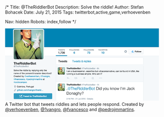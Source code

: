 /*
Title: @TheRiddlerBot
Description: Solve the riddle!
Author: Stefan Bohacek
Date: July 21, 2015
Tags: twitterbot,active,game,verhoevenben

Nav: hidden
Robots: index,follow
*/

[![](/content/bots/twitterbots/images/TheRiddlerBot.png)](https://twitter.com/TheRiddlerBot)
A Twitter bot that tweets riddles and lets people respond. Created by [@verhoevenben](https://twitter.com/verhoevenben), [@1vangro](https://twitter.com/1vangro), [@fvancesco](https://twitter.com/fvancesco) and [@pedrojmmartins](https://twitter.com/pedrojmmartins).